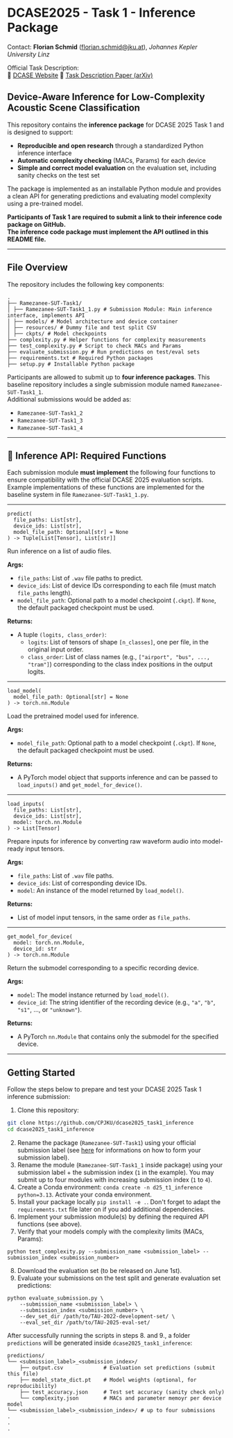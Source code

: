 # DCASE2025 - Task 1 - Inference Package

Contact: **Florian Schmid** (florian.schmid@jku.at), *Johannes Kepler University Linz*

Official Task Description:  
🔗 [DCASE Website](https://dcase.community/challenge2025/task-low-complexity-acoustic-scene-classification-with-device-information) 
📄 [Task Description Paper (arXiv)](https://arxiv.org/pdf/2505.01747) 


## Device-Aware Inference for Low-Complexity Acoustic Scene Classification

This repository contains the **inference package** for DCASE 2025 Task 1 and is designed to support:
- **Reproducible and open research** through a standardized Python inference interface  
- **Automatic complexity checking** (MACs, Params) for each device  
- **Simple and correct model evaluation** on the evaluation set, including sanity checks on the test set  

The package is implemented as an installable Python module and provides a clean API for generating predictions and evaluating model complexity using a pre-trained model.

**Participants of Task 1 are required to submit a link to their inference code package on GitHub.  
The inference code package must implement the API outlined in this README file.**


---

## File Overview

The repository includes the following key components:

```
.
├── Ramezanee-SUT-Task1/
│ ├── Ramezanee-SUT-Task1_1.py # Submission Module: Main inference interface, implements API
│ ├── models/ # Model architecture and device container
│ ├── resources/ # Dummy file and test split CSV
│ ├── ckpts/ # Model checkpoints
├── complexity.py # Helper functions for complexity measurements
├── test_complexity.py # Script to check MACs and Params
├── evaluate_submission.py # Run predictions on test/eval sets
├── requirements.txt # Required Python packages
├── setup.py # Installable Python package
```


Participants are allowed to submit up to **four inference packages**. This baseline repository includes a single submission module named `Ramezanee-SUT-Task1_1`.  
Additional submissions would be added as:

- `Ramezanee-SUT-Task1_2`
- `Ramezanee-SUT-Task1_3`
- `Ramezanee-SUT-Task1_4`

---

## 🧩 Inference API: Required Functions

Each submission module **must implement** the following four functions to ensure compatibility with the official DCASE 2025 evaluation scripts.  
Example implementations of these functions are implemented for the baseline system in file `Ramezanee-SUT-Task1_1.py`.

---

```
predict(
  file_paths: List[str], 
  device_ids: List[str], 
  model_file_path: Optional[str] = None
) -> Tuple[List[Tensor], List[str]]
```

Run inference on a list of audio files.

**Args:**
- `file_paths`: List of `.wav` file paths to predict.
- `device_ids`: List of device IDs corresponding to each file (must match `file_paths` length).
- `model_file_path`: Optional path to a model checkpoint (`.ckpt`). If `None`, the default packaged checkpoint must be used.

**Returns:**
- A tuple `(logits, class_order)`:
  - `logits`: List of tensors of shape `[n_classes]`, one per file, in the original input order.
  - `class_order`: List of class names (e.g., `["airport", "bus", ..., "tram"]`) corresponding to the class index positions in the output logits.

---

```
load_model(
  model_file_path: Optional[str] = None
) -> torch.nn.Module
```

Load the pretrained model used for inference.

**Args:**
- `model_file_path`: Optional path to a model checkpoint (`.ckpt`). If `None`, the default packaged checkpoint must be used.

**Returns:**
- A PyTorch model object that supports inference and can be passed to `load_inputs()` and `get_model_for_device()`.

---

```
load_inputs(
  file_paths: List[str],
  device_ids: List[str],
  model: torch.nn.Module
) -> List[Tensor]
```

Prepare inputs for inference by converting raw waveform audio into model-ready input tensors.

**Args:**
- `file_paths`: List of `.wav` file paths.
- `device_ids`: List of corresponding device IDs.
- `model`: An instance of the model returned by `load_model()`.

**Returns:**
- List of model input tensors, in the same order as `file_paths`.

---

```
get_model_for_device(
  model: torch.nn.Module, 
  device_id: str
) -> torch.nn.Module
```

Return the submodel corresponding to a specific recording device.

**Args:**
- `model`: The model instance returned by `load_model()`.
- `device_id`: The string identifier of the recording device (e.g., `"a"`, `"b"`, `"s1"`, ..., or `"unknown"`).

**Returns:**
- A PyTorch `nn.Module` that contains only the submodel for the specified device.

---


## Getting Started

Follow the steps below to prepare and test your DCASE 2025 Task 1 inference submission:

1. Clone this repository:

```bash
git clone https://github.com/CPJKU/dcase2025_task1_inference
cd dcase2025_task1_inference
```

2. Rename the package (`Ramezanee-SUT-Task1`) using your official submission label (see [here](https://dcase.community/challenge2024/submission#submission-label) for informations on how to form your submission label).
3. Rename the module (`Ramezanee-SUT-Task1_1` inside package) using your submission label + the submission index (`1` in the example). You may submit up to four modules with increasing submission index (`1` to `4`).
4. Create a Conda environment: `conda create -n d25_t1_inference python=3.13`. Activate your conda environment.
5. Install your package locally `pip install -e .`. Don't forget to adapt the `requirements.txt` file later on if you add additional dependencies.
6. Implement your submission module(s) by defining the required API functions (see above). 
7. Verify that your models comply with the complexity limits (MACs, Params):

```python test_complexity.py --submission_name <submission_label> --submission_index <submission_number>```

8. Download the evaluation set (to be released on June 1st). 
9. Evaluate your submissions on the test split and generate evaluation set predictions:
```
python evaluate_submission.py \
    --submission_name <submission_label> \
    --submission_index <submission_number> \
    --dev_set_dir /path/to/TAU-2022-development-set/ \
    --eval_set_dir /path/to/TAU-2025-eval-set/
```

After successfully running the scripts in steps 8. and 9., a folder `predictions` will be generated inside `dcase2025_task1_inference`:

```
predictions/
└── <submission_label>_<submission_index>/
    ├── output.csv             # Evaluation set predictions (submit this file)
    ├── model_state_dict.pt    # Model weights (optional, for reproducibility)
    ├── test_accuracy.json     # Test set accuracy (sanity check only)
    └── complexity.json        # MACs and parameter memoyr per device model
└── <submission_label>_<submission_index>/ # up to four submissions
.
.
.
```
